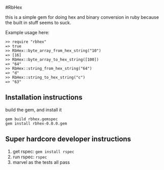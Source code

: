 #RbHex

this is a simple gem for doing hex and binary conversion in ruby
because the built in stuff seems to suck.

Example usage here:

    >> require "rbhex"
    => true
    >> RbHex::byte_array_from_hex_string("10")
    => [16]
    >> RbHex::byte_array_to_hex_string([100])
    => "64"
    >> RbHex::string_from_hex_string("64")
    => "d"
    >> RbHex::string_to_hex_string("c")
    => "63"

## Installation instructions
build the gem, and install it

    gem build rbhex.gemspec
    gem install rbhex-0.0.0.gem

## Super hardcore developer instructions

1. get rspec: `gem install rspec`
2. run rspec: `rspec`
3. marvel as the tests all pass
